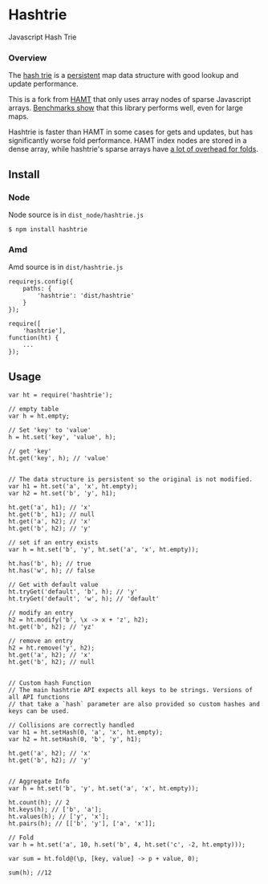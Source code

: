 # Hashtrie
Javascript Hash Trie

### Overview
The [hash trie][hash-trie] is a [persistent][persistent]
map data structure with good lookup and update performance.

This is a fork from [HAMT][hamt] that only uses array nodes of sparse Javascript
arrays. [Benchmarks show][benchmark] that this library performs well, even for large maps.

Hashtrie is faster than HAMT in some cases for gets and updates,
but has significantly worse fold performance. HAMT index nodes are stored in a
dense array, while hashtrie's sparse arrays have [a lot of overhead for folds](http://jsperf.com/sparse-array-reduce-overhead).


## Install

### Node
Node source is in `dist_node/hashtrie.js`

```
$ npm install hashtrie
```

### Amd
Amd source is in `dist/hashtrie.js`

```
requirejs.config({
    paths: {
        'hashtrie': 'dist/hashtrie'
    }
});

require([
    'hashtrie'],
function(ht) {
    ...
});
```

## Usage

```
var ht = require('hashtrie');

// empty table
var h = ht.empty;

// Set 'key' to 'value'
h = ht.set('key', 'value', h);

// get 'key'
ht.get('key', h); // 'value'


// The data structure is persistent so the original is not modified.
var h1 = ht.set('a', 'x', ht.empty);
var h2 = ht.set('b', 'y', h1);

ht.get('a', h1); // 'x'
ht.get('b', h1); // null
ht.get('a', h2); // 'x'
ht.get('b', h2); // 'y'

// set if an entry exists
var h = ht.set('b', 'y', ht.set('a', 'x', ht.empty));

ht.has('b', h); // true
ht.has('w', h); // false

// Get with default value
ht.tryGet('default', 'b', h); // 'y'
ht.tryGet('default', 'w', h); // 'default'

// modify an entry
h2 = ht.modify('b', \x -> x + 'z', h2);
ht.get('b', h2); // 'yz'

// remove an entry
h2 = ht.remove('y', h2);
ht.get('a', h2); // 'x'
ht.get('b', h2); // null


// Custom hash Function
// The main hashtrie API expects all keys to be strings. Versions of all API functions
// that take a `hash` parameter are also provided so custom hashes and keys can be used.

// Collisions are correctly handled
var h1 = ht.setHash(0, 'a', 'x', ht.empty);
var h2 = ht.setHash(0, 'b', 'y', h1);

ht.get('a', h2); // 'x'
ht.get('b', h2); // 'y'


// Aggregate Info
var h = ht.set('b', 'y', ht.set('a', 'x', ht.empty));

ht.count(h); // 2
ht.keys(h); // ['b', 'a'];
ht.values(h); // ['y', 'x'];
ht.pairs(h); // [['b', 'y'], ['a', 'x']];

// Fold
var h = ht.set('a', 10, h.set('b', 4, ht.set('c', -2, ht.empty)));

var sum = ht.fold@(\p, [key, value] -> p + value, 0);

sum(h); //12
```


[hamt]: https://github.com/mattbierner/hamt
[hash-trie]: http://en.wikipedia.org/wiki/Hash_tree_(persistent_data_structure)
[persistent]: http://en.wikipedia.org/wiki/Persistent_data_structure
[benchmark]: https://github.com/mattbierner/js-hashtrie-benchmark